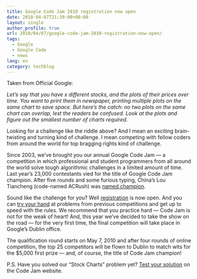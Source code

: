 ```yaml
---
title: Google Code Jam 2010 registration now open
date: 2010-04-07T21:39:00+00:00
layout: single
author_profile: true
url: 2010/04/07/google-code-jam-2010-registration-now-open/
tags:
  - Google
  - Google Code
  - news
lang: en
category: techblog
---
```

Taken from Official Google:

_Let’s say that you have x different stocks, and the plots of their prices over time. You want to print them in newspaper, printing multiple plots on the same chart to save space. But here’s the catch: no two plots on the same chart can overlap, lest the readers be confused. Look at the plots and figure out the smallest number of charts required._

Looking for a challenge like the riddle above? And I mean an exciting brain-twisting and turning kind of challenge. I mean competing with fellow coders from around the world for top bragging rights kind of challenge.

Since 2003, we’ve brought you our annual Google Code Jam — a competition in which professional and student programmers from all around the world solve tough algorithmic challenges in a limited amount of time. Last year’s 23,000 contestants vied for the title of Google Code Jam champion. After five rounds and some furious typing, China’s Lou Tiancheng (code-named ACRush) was <a href="http://googleblog.blogspot.com/2009/11/and-google-code-jam-2009-champion-is.html" target="_blank">named champion</a>.

Sound like the challenge for you? Well <a href="http://code.google.com/codejam" target="_blank">registration</a> is now open. And you can <a href="http://code.google.com/codejam/archive.html" target="_blank">try your hand</a> at problems from previous competitions and get up to speed with the rules. We recommend that you practice hard — Code Jam is not for the weak of heart! And, this year we’ve decided to take the show on the road — for the very first time, the final competition will take place in Google’s Dublin office.

The qualification round starts on May 7, 2010 and after four rounds of online competition, the top 25 competitors will be flown to Dublin to match wits for the $5,000 first prize — and, of course, the title of Code Jam champion!

P.S. Have you solved our “Stock Charts” problem yet? <a href="http://code.google.com/codejam/contest/dashboard?c=204113#s=p2" target="_blank">Test your solution</a> on the Code Jam website.